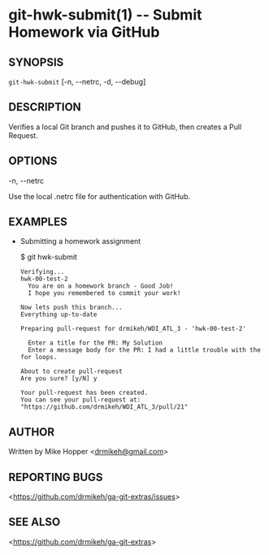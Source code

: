 git-hwk-submit(1) -- Submit Homework via GitHub
=================================================

## SYNOPSIS

`git-hwk-submit` [-n, --netrc, -d, --debug]

## DESCRIPTION

  Verifies a local Git branch and pushes it to GitHub, then creates a Pull Request.

## OPTIONS

  -n, --netrc

  Use the local .netrc file for authentication with GitHub.

## EXAMPLES

  * Submitting a homework assignment

    $ git hwk-submit

    ```
    Verifying...
    hwk-00-test-2
      You are on a homework branch - Good Job!
      I hope you remembered to commit your work!

    Now lets push this branch...
    Everything up-to-date

    Preparing pull-request for drmikeh/WDI_ATL_3 - 'hwk-00-test-2'

      Enter a title for the PR: My Solution
      Enter a message body for the PR: I had a little trouble with the for loops.

    About to create pull-request
    Are you sure? [y/N] y

    Your pull-request has been created.
    You can see your pull-request at:   "https://github.com/drmikeh/WDI_ATL_3/pull/21"
    ```

## AUTHOR

Written by Mike Hopper &lt;<drmikeh@gmail.com>&gt;

## REPORTING BUGS

&lt;<https://github.com/drmikeh/ga-git-extras/issues>&gt;

## SEE ALSO

&lt;<https://github.com/drmikeh/ga-git-extras>&gt;